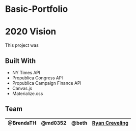 # Basic-Portfolio

# 2020 Vision
This project was 
## Built With
- NY Times API
- Propublica Congress API
- Propublica Campaign Finance API
- Canvas.js
- Materialize.css
## Team
| @BrendaTH | @md0352  | @beth | [Ryan Creveling](https://github.com/rcreveling) |
|-----------|:--------:|:-----:|-------------------------------------------------|
